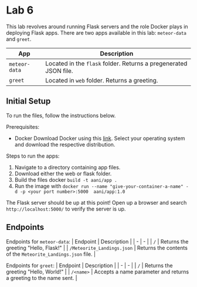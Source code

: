 # Lab 6
 
This lab revolves around running Flask servers and the role Docker plays in deploying Flask apps. There are two apps available in this lab: `meteor-data` and `greet`.

| App | Description |
| - | - |
| `meteor-data` | Located in the `flask` folder. Returns a pregenerated JSON file. | 
| `greet` | Located in `web` folder. Returns a greeting. | 

## Initial Setup
To run the files, follow the instructions below.

Prerequisites:
- Docker
  Download Docker using this [link](https://docs.docker.com/desktop/). Select your operating system and download the respective distribution.
  
Steps to run the apps:
1. Navigate to a directory containing app files.
2. Download either the web or flask folder.
3. Build the files docker `build -t aani/app .`
4. Run the image with `docker run --name "give-your-container-a-name" -d -p <your port number>:5000 
aani/app:1.0`

The Flask server should be up at this point! Open up a browser and search `http://localhost:5000/` to verify the server is up.

## Endpoints

Endpoints for `meteor-data`:
| Endpoint | Description |
| - | - |
| `/` | Returns the greeting "Hello, Flask!" | 
| `/Meteorite_Landings.json` | Returns the contents of the `Meteorite_Landings.json` file. | 

Endpoints for `greet`:
| Endpoint | Description |
| - | - |
| `/` | Returns the greeting "Hello, World!" | 
| `/<name>` | Accepts a name parameter and returns a greeting to the name sent. | 
